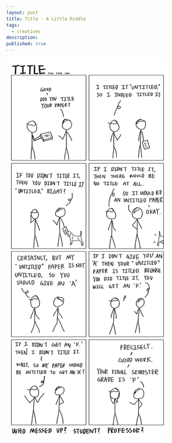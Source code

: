```yaml
---
layout: post
title: Title - A Little Riddle
tags:
  - creatives
description:
published: true
---
```


![](/snippets/2020-6-26-title.JPG)
